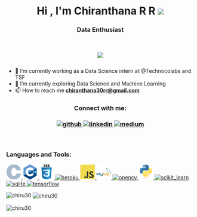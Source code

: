 <h1 align="center">Hi , I'm Chiranthana R R <img src="https://media.tenor.com/images/99956fb60812b668308dd99373102ed5/tenor.gif" width="150"></h1>
<h3 align="center">Data Enthusiast</h3>
<h1 align="center"> <img src="https://media0.giphy.com/media/FoVzfcqCDSb7zCynOp/200w.webp?cid=ecf05e47ywi6hmkedmk9ukd1hjnplttdw3d7rb63jqfladk0&rid=200w.webp&ct=g.gif"></h1>

- 🔭 I’m currently working as a Data Science intern at @Technocolabs and TSF
- 🌱 I’m currently exploring Data Science and Machine Learning
- 📫 How to reach me **chiranthana30rr@gmail.com**
<h3 align="center">Connect with me:</h3>

<h3 align="center"> <a href="https://github.com/chiru30" target="_blank">
<img src=https://img.shields.io/badge/github-%2324292e.svg?&style=for-the-badge&logo=github&logoColor=white alt=github style="margin-bottom: 5px;" />
</a>
 <a href="https://www.linkedin.com/in/chiranthana-r-r-232385200" target="_blank">
<img src=https://img.shields.io/badge/linkedin-%231E77B5.svg?&style=for-the-badge&logo=linkedin&logoColor=white alt=linkedin style="margin-bottom: 5px;" />
</a>

<a href="https://medium.com/@chiranthana30rr" target="_blank">
<img src=https://img.shields.io/badge/medium-%23292929.svg?&style=for-the-badge&logo=medium&logoColor=white alt=medium style="margin-bottom: 5px;" />
</a></h3>

<br/>


<h3 align="left">Languages and Tools:</h3>
<p align="left"> <a href="https://www.cprogramming.com/" target="_blank"> <img src="https://raw.githubusercontent.com/devicons/devicon/master/icons/c/c-original.svg" alt="c" width="40" height="40"/> </a> <a href="https://www.w3schools.com/cpp/" target="_blank"> <img src="https://raw.githubusercontent.com/devicons/devicon/master/icons/cplusplus/cplusplus-original.svg" alt="cplusplus" width="40" height="40"/> </a> <a href="https://www.w3schools.com/css/" target="_blank"> <img src="https://raw.githubusercontent.com/devicons/devicon/master/icons/css3/css3-original-wordmark.svg" alt="css3" width="40" height="40"/> </a> <a href="https://heroku.com" target="_blank"> <img src="https://www.vectorlogo.zone/logos/heroku/heroku-icon.svg" alt="heroku" width="40" height="40"/> </a> <a href="https://developer.mozilla.org/en-US/docs/Web/JavaScript" target="_blank"> <img src="https://raw.githubusercontent.com/devicons/devicon/master/icons/javascript/javascript-original.svg" alt="javascript" width="40" height="40"/> </a> <a href="https://www.mysql.com/" target="_blank"> <img src="https://raw.githubusercontent.com/devicons/devicon/master/icons/mysql/mysql-original-wordmark.svg" alt="mysql" width="40" height="40"/> </a> <a href="https://opencv.org/" target="_blank"> <img src="https://www.vectorlogo.zone/logos/opencv/opencv-icon.svg" alt="opencv" width="40" height="40"/> </a> <a href="https://www.python.org" target="_blank"> <img src="https://raw.githubusercontent.com/devicons/devicon/master/icons/python/python-original.svg" alt="python" width="40" height="40"/> </a> <a href="https://scikit-learn.org/" target="_blank"> <img src="https://upload.wikimedia.org/wikipedia/commons/0/05/Scikit_learn_logo_small.svg" alt="scikit_learn" width="40" height="40"/> </a> <a href="https://www.sqlite.org/" target="_blank"> <img src="https://www.vectorlogo.zone/logos/sqlite/sqlite-icon.svg" alt="sqlite" width="40" height="40"/> </a> <a href="https://www.tensorflow.org" target="_blank"> <img src="https://www.vectorlogo.zone/logos/tensorflow/tensorflow-icon.svg" alt="tensorflow" width="40" height="40"/> </a> </p>

<p><img align="left" src="https://github-readme-stats.vercel.app/api/top-langs?username=chiru30&show_icons=true&locale=en&layout=compact" alt="chiru30" /></p>

<p>&nbsp;<img align="center" src="https://github-readme-stats.vercel.app/api?username=chiru30&show_icons=true&locale=en" alt="chiru30" /></p>

<p><img align="center" src="https://github-readme-streak-stats.herokuapp.com/?user=chiru30&" alt="chiru30" /></p>
